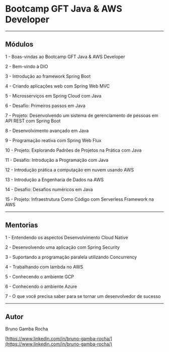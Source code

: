 # Bootcamp GFT Java & AWS Developer



<hr>

## Módulos

1 - Boas-vindas ao Bootcamp GFT Java & AWS Developer

2 - Bem-vindo à DIO

3 - Introdução ao framework Spring Boot

4 - Criando aplicações web com Spring Web MVC

5 - Microsserviços em Spring Cloud com Java

6 - Desafio: Primeiros passos em Java

7 - Projeto: Desenvolvendo um sistema de gerenciamento de pessoas em API REST com Spring Boot

8 - Desenvolvimento avançado em Java

9 - Programação reativa com Spring Web Flux

10 - Projeto: Explorando Padrões de Projetos na Prática com Java

11 - Desafio: Introdução a Programação com Java

12 - Introdução prática a computação em nuvem usando AWS

13 - Introdução a Engenharia de Dados na AWS

14 - Desafio: Desafios numéricos em Java

15 - Projeto: Infraestrutura Como Código com Serverless Framework na AWS



<hr>

## Mentorias

1 - Entendendo os aspectos Desenvolvimento Cloud Native

2 - Desenvolvendo uma aplicação com Spring Security

3 - Suportando a programação paralela utilizando Concurrency

4 - Trabalhando com lambda no AWS

5 - Conhecendo o ambiente GCP

6 - Conhecendo o ambiente Azure

7 - O que você precisa saber para se tornar um desenvolvedor de sucesso



<hr>

## Autor

Bruno Gamba Rocha

[https://www.linkedin.com/in/bruno-gamba-rocha/](https://www.linkedin.com/in/bruno-gamba-rocha/)
